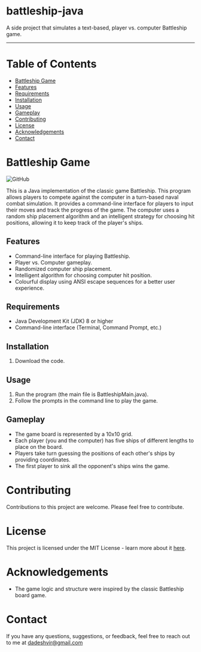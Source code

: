 # battleship-java
A side project that simulates a text-based, player vs. computer Battleship game.

------------------------------

# Table of Contents
- [Battleship Game](#battleship-game)
- [Features](#features)
- [Requirements](#requirements)
- [Installation](#installation)
- [Usage](#usage)
- [Gameplay](#gameplay)
- [Contributing](#contributing)
- [License](#license)
- [Acknowledgements](#acknowledgements)
- [Contact](#contact)

# Battleship Game
![GitHub](https://img.shields.io/github/license/adedhi/battleship-java)

This is a Java implementation of the classic game Battleship. This program allows players to compete against the computer in a turn-based naval combat simulation. It provides a command-line interface for players to input their moves and track the progress of the game. The computer uses a random ship placement algorithm and an intelligent strategy for choosing hit positions, allowing it to keep track of the player's ships.

## Features
- Command-line interface for playing Battleship.
- Player vs. Computer gameplay.
- Randomized computer ship placement.
- Intelligent algorithm for choosing computer hit position.
- Colourful display using ANSI escape sequences for a better user experience.

## Requirements
- Java Development Kit (JDK) 8 or higher
- Command-line interface (Terminal, Command Prompt, etc.)

## Installation
1. Download the code.

## Usage
1. Run the program (the main file is BattleshipMain.java).
3. Follow the prompts in the command line to play the game.

## Gameplay
- The game board is represented by a 10x10 grid.
- Each player (you and the computer) has five ships of different lengths to place on the board.
- Players take turn guessing the positions of each other's ships by providing coordinates.
- The first player to sink all the opponent's ships wins the game.

# Contributing
Contributions to this project are welcome. Please feel free to contribute.

# License
This project is licensed under the MIT License - learn more about it [here](LICENSE).

# Acknowledgements
- The game logic and structure were inspired by the classic Battleship board game.

# Contact
If you have any questions, suggestions, or feedback, feel free to reach out to me at dadeshvir@gmail.com
